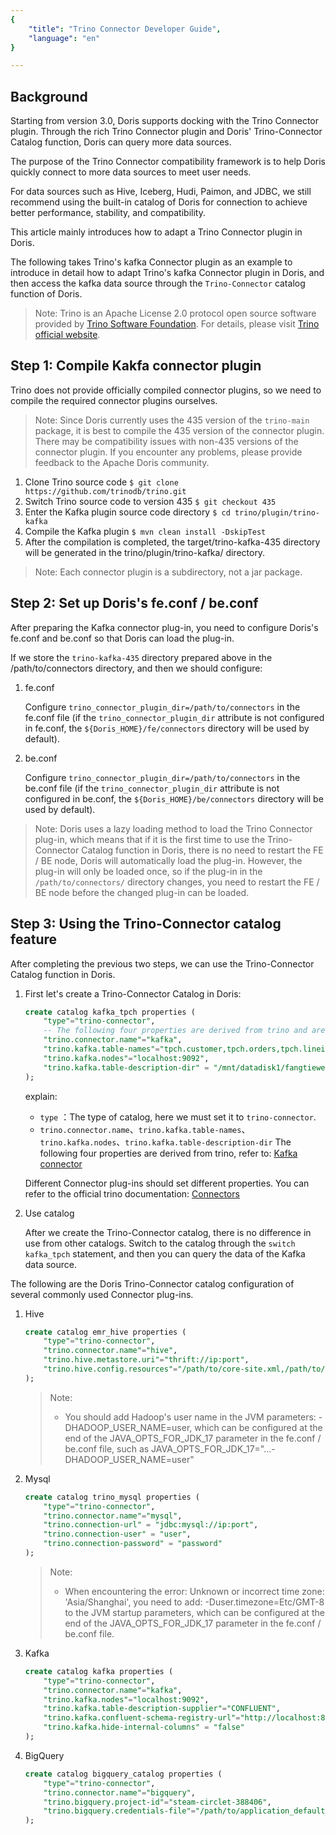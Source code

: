 ```yaml
---
{
    "title": "Trino Connector Developer Guide",
    "language": "en"
}

---
```


<!-- 
Licensed to the Apache Software Foundation (ASF) under one
or more contributor license agreements.  See the NOTICE file
distributed with this work for additional information
regarding copyright ownership.  The ASF licenses this file
to you under the Apache License, Version 2.0 (the
"License"); you may not use this file except in compliance
with the License.  You may obtain a copy of the License at

  http://www.apache.org/licenses/LICENSE-2.0

Unless required by applicable law or agreed to in writing,
software distributed under the License is distributed on an
"AS IS" BASIS, WITHOUT WARRANTIES OR CONDITIONS OF ANY
KIND, either express or implied.  See the License for the
specific language governing permissions and limitations
under the License.
-->

## Background

Starting from version 3.0, Doris supports docking with the Trino Connector plugin. Through the rich Trino Connector plugin and Doris' Trino-Connector Catalog function, Doris can query more data sources.

The purpose of the Trino Connector compatibility framework is to help Doris quickly connect to more data sources to meet user needs.

For data sources such as Hive, Iceberg, Hudi, Paimon, and JDBC, we still recommend using the built-in catalog of Doris  for connection to achieve better performance, stability, and compatibility.

This article mainly introduces how to adapt a Trino Connector plugin in Doris.

The following takes Trino's kafka Connector plugin as an example to introduce in detail how to adapt Trino's kafka Connector plugin in Doris, and then access the kafka data source through the `Trino-Connector` catalog function of Doris.

> Note: Trino is an Apache License 2.0 protocol open source software provided by [Trino Software Foundation](https://trino.io/foundation). For details, please visit [Trino official website](https://trino.io/docs/current/).

## Step 1: Compile Kakfa connector plugin

Trino does not provide officially compiled connector plugins, so we need to compile the required connector plugins ourselves.

> Note: Since Doris currently uses the 435 version of the `trino-main` package, it is best to compile the 435 version of the connector plugin. There may be compatibility issues with non-435 versions of the connector plugin. If you encounter any problems, please provide feedback to the Apache Doris community.

1. Clone Trino source code
`$ git clone https://github.com/trinodb/trino.git`
2. Switch Trino source code to version 435
`$ git checkout 435`
3. Enter the Kafka plugin source code directory
`$ cd trino/plugin/trino-kafka`
4. Compile the Kafka plugin
`$ mvn clean install -DskipTest`
5. After the compilation is completed, the target/trino-kafka-435 directory will be generated in the trino/plugin/trino-kafka/ directory.

> Note: Each connector plugin is a subdirectory, not a jar package.

## Step 2: Set up Doris's fe.conf / be.conf

After preparing the Kafka connector plug-in, you need to configure Doris's fe.conf and be.conf so that Doris can load the plug-in.

If we store the `trino-kafka-435` directory prepared above in the /path/to/connectors directory, and then we should configure:

1. fe.conf

    Configure `trino_connector_plugin_dir=/path/to/connectors` in the fe.conf file (if the `trino_connector_plugin_dir` attribute is not configured in fe.conf, the `${Doris_HOME}/fe/connectors` directory will be used by default).

2. be.conf

    Configure `trino_connector_plugin_dir=/path/to/connectors` in the be.conf file (if the `trino_connector_plugin_dir` attribute is not configured in be.conf, the `${Doris_HOME}/be/connectors` directory will be used by default).

> Note: Doris uses a lazy loading method to load the Trino Connector plug-in, which means that if it is the first time to use the Trino-Connector Catalog function in Doris, there is no need to restart the FE / BE node, Doris will automatically load the plug-in. However, the plug-in will only be loaded once, so if the plug-in in the `/path/to/connectors/` directory changes, you need to restart the FE / BE node before the changed plug-in can be loaded.

## Step 3: Using the Trino-Connector catalog feature

After completing the previous two steps, we can use the Trino-Connector Catalog function in Doris.

1. First let's create a Trino-Connector Catalog in Doris:

    ```sql
    create catalog kafka_tpch properties (
        "type"="trino-connector",
        -- The following four properties are derived from trino and are consistent with the properties in etc/catalog/kakfa.properties of trino. But need to add "trino." prefix
        "trino.connector.name"="kafka",
        "trino.kafka.table-names"="tpch.customer,tpch.orders,tpch.lineitem,tpch.part,tpch.partsupp,tpch.supplier,tpch.nation,tpch.region",
        "trino.kafka.nodes"="localhost:9092",
        "trino.kafka.table-description-dir" = "/mnt/datadisk1/fangtiewei"
    );
    ```

    explain:
    - `type` ：The type of catalog, here we must set it to `trino-connector`.
    - `trino.connector.name`、`trino.kafka.table-names`、`trino.kafka.nodes`、`trino.kafka.table-description-dir` The following four properties are derived from trino, refer to: [Kafka connector](https://trino.io/docs/current/connector/kafka.html#configuration)

    Different Connector plug-ins should set different properties. You can refer to the official trino documentation: [Connectors](https://trino.io/docs/current/connector.html#connector--page-root)

2. Use catalog

    After we create the Trino-Connector catalog, there is no difference in use from other catalogs. Switch to the catalog through the `switch kafka_tpch` statement, and then you can query the data of the Kafka data source.

The following are the Doris Trino-Connector catalog configuration of several commonly used Connector plug-ins.

1. Hive

    ```sql
    create catalog emr_hive properties (
        "type"="trino-connector",
        "trino.connector.name"="hive",
        "trino.hive.metastore.uri"="thrift://ip:port",
        "trino.hive.config.resources"="/path/to/core-site.xml,/path/to/hdfs-site.xml"
    );
    ```

    > Note:
    > - You should add Hadoop's user name in the JVM parameters: -DHADOOP_USER_NAME=user, which can be configured at the end of the JAVA_OPTS_FOR_JDK_17 parameter in the fe.conf / be.conf file, such as JAVA_OPTS_FOR_JDK_17="...-DHADOOP_USER_NAME=user"

2. Mysql

    ```sql
    create catalog trino_mysql properties (
        "type"="trino-connector",
        "trino.connector.name"="mysql",
        "trino.connection-url" = "jdbc:mysql://ip:port",
        "trino.connection-user" = "user",
        "trino.connection-password" = "password"
    );
    ```

    > Note:
    > - When encountering the error: Unknown or incorrect time zone: 'Asia/Shanghai', you need to add: -Duser.timezone=Etc/GMT-8 to the JVM startup parameters, which can be configured at the end of the JAVA_OPTS_FOR_JDK_17 parameter in the fe.conf / be.conf file.

3. Kafka

    ```sql
    create catalog kafka properties (
        "type"="trino-connector",
        "trino.connector.name"="kafka",
        "trino.kafka.nodes"="localhost:9092",
        "trino.kafka.table-description-supplier"="CONFLUENT",
        "trino.kafka.confluent-schema-registry-url"="http://localhost:8081",
        "trino.kafka.hide-internal-columns" = "false"
    );
    ```

4. BigQuery

    ```sql
    create catalog bigquery_catalog properties (
        "type"="trino-connector",
        "trino.connector.name"="bigquery",
        "trino.bigquery.project-id"="steam-circlet-388406",
        "trino.bigquery.credentials-file"="/path/to/application_default_credentials.json"
    );
    ```

